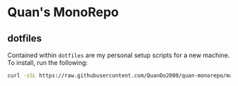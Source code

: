 # Quan's MonoRepo

## dotfiles

Contained within `dotfiles` are my personal setup scripts for a new machine. To install, run the following:

```bash
curl -sSL https://raw.githubusercontent.com/QuanDo2000/quan-monorepo/main/dotfiles/install | bash
```
